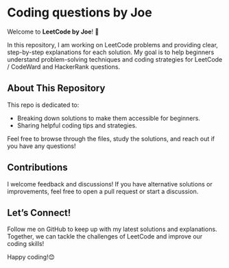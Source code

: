 # Coding questions by Joe

Welcome to **LeetCode by Joe**! 🚀

In this repository, I am working on LeetCode problems and providing clear, step-by-step explanations for each solution. My goal is to help beginners understand problem-solving techniques and coding strategies for LeetCode / CodeWard and HackerRank questions.

## About This Repository

This repo is dedicated to:
- Breaking down solutions to make them accessible for beginners.
- Sharing helpful coding tips and strategies.

Feel free to browse through the files, study the solutions, and reach out if you have any questions!

## Contributions

I welcome feedback and discussions! If you have alternative solutions or improvements, feel free to open a pull request or start a discussion.

## Let’s Connect!

Follow me on GitHub to keep up with my latest solutions and explanations. Together, we can tackle the challenges of LeetCode and improve our coding skills!

Happy coding!😊
